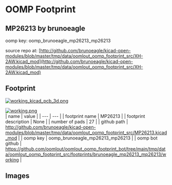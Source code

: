 # OOMP Footprint  
## MP26213  by brunoeagle  
  
oomp key: oomp_brunoeagle_mp26213_mp26213  
  
source repo at: [http://github.com/brunoeagle/kicad-open-modules/blob/master/tmp/data/oomlout_oomp_footprint_src/XH-2AW.kicad_mod](http://github.com/brunoeagle/kicad-open-modules/blob/master/tmp/data/oomlout_oomp_footprint_src/XH-2AW.kicad_mod)  
## Footprint  
  
[![working_kicad_pcb_3d.png](working_kicad_pcb_3d_600.png)](working_kicad_pcb_3d.png)  
  
[![working.png](working_600.png)](working.png)  
| name | value | 
| --- | --- | 
| footprint name | MP26213 | 
| footprint description | None | 
| number of pads | 27 | 
| github path | http://github.com/brunoeagle/kicad-open-modules/blob/master/tmp/data/oomlout_oomp_footprint_src/MP26213.kicad_mod | 
| oomp key | oomp_brunoeagle_mp26213_mp26213 | 
| oomp bot github | https://github.com/oomlout/oomlout_oomp_footprint_bot/tree/main/tmp/data/oomlout_oomp_footprint_src/footprints/brunoeagle_mp26213_mp26213/working | 
## Images  

